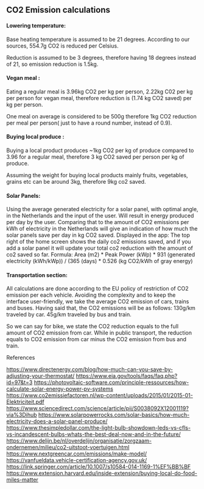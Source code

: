 ## CO2 Emission calculations

#### Lowering temperature: 
Base heating temperature is assumed to be 21 degrees. According to our sources, 554.7g CO2 is reduced per Celsius.

Reduction is assumed to be 3 degrees, therefore having 18 degrees instead of 21, so emission reduction is 1.5kg.

#### Vegan meal :
Eating a regular meal is 3.96kg CO2 per kg per person, 2.22kg C02 per kg per person for vegan meal, therefore reduction is (1.74 kg CO2 saved) per kg per person. 

One meal on average is considered to be 500g therefore 1kg CO2 reduction per meal per person( just to have a round number, instead of 0.9).

#### Buying local produce :
Buying a local product produces ~1kg CO2 per kg of produce compared to 3.96 for a regular meal, therefore 3 kg CO2 saved per person per kg of produce.

Assuming the weight for buying local products mainly fruits, vegetables, grains etc can be around 3kg, therefore 9kg co2 saved.

#### Solar Panels:
Using the average generated electricity for a solar panel, with optimal angle, in the Netherlands and the input of the user. Will result in  energy produced per day by the user.
Comparing that to the amount of CO2 emissions per kWh of electricity in the Netherlands will give an indication of how much the solar panels save per day in kg CO2 saved.
Displayed in the app: The top right of the home screen shows the daily co2 emissions saved, and if you add a solar panel it will update your total co2 reduction with the amount of co2 saved so far.
Formula: Area (m2) * Peak Power (kWp) * 931 (generated electricity (kWh/kWp)) / (365 (days) * 0.526 (kg CO2/kWh of gray energy)

#### Transportation section:
All calculations are done according to the EU policy of restriction of CO2 emission per each vehicle.
Avoiding the complexity and to keep the interface user-friendly, we take the average CO2 emission of cars, trains and buses.
Having said that, the CO2 emissions will be as follows:
130g/km traveled by car.
45g/km traveled by bus and train.

So we can say for bike, we state the CO2 reduction equals to the full amount of CO2 emission from car.
While in public transport, the reduction equals to CO2 emission from car minus the CO2 emission from bus and train.

References

https://www.directenergy.com/blog/how-much-can-you-save-by-adjusting-your-thermostat/
https://www.eia.gov/tools/faqs/faq.php?id=97&t=3
https://photovoltaic-software.com/principle-ressources/how-calculate-solar-energy-power-pv-systems
https://www.co2emissiefactoren.nl/wp-content/uploads/2015/01/2015-01-Elektriciteit.pdf
https://www.sciencedirect.com/science/article/pii/S0038092X12001119?via%3Dihub
https://www.solarpowerrocks.com/solar-basics/how-much-electricity-does-a-solar-panel-produce/
https://www.thesimpledollar.com/the-light-bulb-showdown-leds-vs-cfls-vs-incandescent-bulbs-whats-the-best-deal-now-and-in-the-future/
https://www.delijn.be/nl/overdelijn/organisatie/zorgzaam-ondernemen/milieu/co2-uitstoot-voertuigen.html
https://www.nextgreencar.com/emissions/make-model/
https://vanfueldata.vehicle-certification-agency.gov.uk/
https://link.springer.com/article/10.1007/s10584-014-1169-1%EF%BB%BF
https://www.extension.harvard.edu/inside-extension/buying-local-do-food-miles-matter
